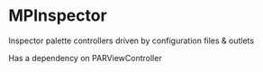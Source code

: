MPInspector
===========

Inspector palette controllers driven by configuration files &amp; outlets


Has a dependency on PARViewController
